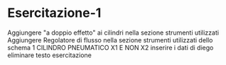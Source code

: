 # Esercitazione-1
Aggiungere "a doppio effetto" ai cilindri nella sezione strumenti utilizzati
Aggiungere Regolatore di flusso nella sezione strumenti utilizzati dello schema 1
CILINDRO PNEUMATICO X1 E NON X2
inserire i dati di diego
eliminare testo esercitazione
